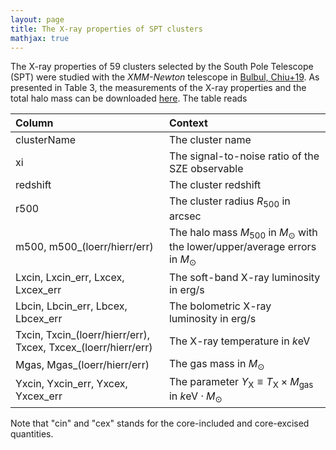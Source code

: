 ```yaml
---
layout: page
title: The X-ray properties of SPT clusters
mathjax: true
---
```


The X-ray properties of 59 clusters selected by the South Pole Telescope (SPT) were studied with the _XMM-Newton_ telescope in [Bulbul, Chiu+19][bulbul19].
As presented in Table 3, the measurements of the X-ray properties and the total halo mass can be downloaded [here][bulbul19table].
The table reads

| Column 	| Context |
| :------ |:--- |
| clusterName | The cluster name     |
| xi | The signal-to-noise ratio of the SZE observable     |
| redshift    | The cluster redshift |
| r500        | The cluster radius $R_{500}$ in arcsec |
| m500, m500\_(loerr/hierr/err)    | The halo mass $M_{500}$ in $M_{\odot}$ with the lower/upper/average errors in $M_{\odot}$ |
| Lxcin, Lxcin\_err, Lxcex, Lxcex\_err    | The soft-band X-ray luminosity in erg/s |
| Lbcin, Lbcin\_err, Lbcex, Lbcex\_err    | The bolometric X-ray luminosity in erg/s |
| Txcin, Txcin\_(loerr/hierr/err), Txcex, Txcex\_(loerr/hierr/err)    | The X-ray temperature in $k$eV |
| Mgas, Mgas\_(loerr/hierr/err)    | The gas mass in $M_{\odot}$ |
| Yxcin, Yxcin\_err, Yxcex, Yxcex\_err    | The parameter $Y_{\mathrm{X}}\equiv T_{\mathrm{X}}\times M_{\mathrm{gas}}$ in $k\mathrm{eV}\cdot  M_{\odot}$ |

Note that "cin" and "cex" stands for the core-included and core-excised quantities.

[bulbul19]:https://ui.adsabs.harvard.edu/abs/2019ApJ...871...50B/abstract
[bulbul19table]:https://github.com/inonchiu/inonchiu.github.io/blob/master/_materials/bulbul_chiu19/
